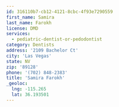 ```yaml
---
id: 316110b7-cb12-4121-8cbc-4f93e7290559
first_name: Samira
last_name: Farokh
license: DMD
services:
  - pediatric-dentist-or-pedodontist
category: Dentists
address: '2109 Bachelor Ct'
city: 'Las Vegas'
state: NV
zip: '89128'
phone: '(702) 848-2383'
title: 'Samira Farokh'
_geoloc:
  lng: -115.265
  lat: 36.193501
---
```

